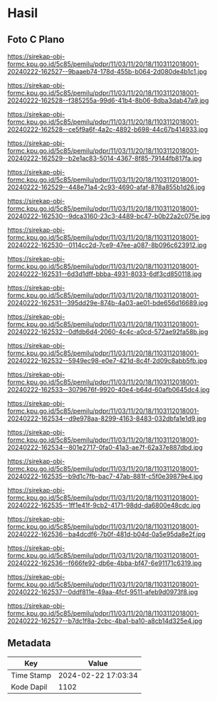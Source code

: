 # Hasil

## Foto C Plano

https://sirekap-obj-formc.kpu.go.id/5c85/pemilu/pdpr/11/03/11/20/18/1103112018001-20240222-162527--9baaeb74-178d-455b-b064-2d080de4b1c1.jpg

https://sirekap-obj-formc.kpu.go.id/5c85/pemilu/pdpr/11/03/11/20/18/1103112018001-20240222-162528--f385255a-99d6-41b4-8b06-8dba3dab47a9.jpg

https://sirekap-obj-formc.kpu.go.id/5c85/pemilu/pdpr/11/03/11/20/18/1103112018001-20240222-162528--ce5f9a6f-4a2c-4892-b698-44c67b414933.jpg

https://sirekap-obj-formc.kpu.go.id/5c85/pemilu/pdpr/11/03/11/20/18/1103112018001-20240222-162529--b2e1ac83-5014-4367-8f85-79144fb817fa.jpg

https://sirekap-obj-formc.kpu.go.id/5c85/pemilu/pdpr/11/03/11/20/18/1103112018001-20240222-162529--448e71a4-2c93-4690-afaf-878a855b1d26.jpg

https://sirekap-obj-formc.kpu.go.id/5c85/pemilu/pdpr/11/03/11/20/18/1103112018001-20240222-162530--9dca3160-23c3-4489-bc47-b0b22a2c075e.jpg

https://sirekap-obj-formc.kpu.go.id/5c85/pemilu/pdpr/11/03/11/20/18/1103112018001-20240222-162530--0114cc2d-7ce9-47ee-a087-8b096c623912.jpg

https://sirekap-obj-formc.kpu.go.id/5c85/pemilu/pdpr/11/03/11/20/18/1103112018001-20240222-162531--6d3d1dff-bbba-4931-8033-6df3cd850118.jpg

https://sirekap-obj-formc.kpu.go.id/5c85/pemilu/pdpr/11/03/11/20/18/1103112018001-20240222-162531--395dd29e-874b-4a03-ae01-bde656d16689.jpg

https://sirekap-obj-formc.kpu.go.id/5c85/pemilu/pdpr/11/03/11/20/18/1103112018001-20240222-162532--0dfdb6d4-2060-4c4c-a0cd-572ae92fa58b.jpg

https://sirekap-obj-formc.kpu.go.id/5c85/pemilu/pdpr/11/03/11/20/18/1103112018001-20240222-162532--5949ec98-e0e7-421d-8c4f-2d09c8abb5fb.jpg

https://sirekap-obj-formc.kpu.go.id/5c85/pemilu/pdpr/11/03/11/20/18/1103112018001-20240222-162533--3079676f-9920-40e4-b64d-60afb0645dc4.jpg

https://sirekap-obj-formc.kpu.go.id/5c85/pemilu/pdpr/11/03/11/20/18/1103112018001-20240222-162534--d9e978aa-8299-4163-8483-032dbfa1e1d9.jpg

https://sirekap-obj-formc.kpu.go.id/5c85/pemilu/pdpr/11/03/11/20/18/1103112018001-20240222-162534--801e2717-0fa0-41a3-ae7f-62a37e887dbd.jpg

https://sirekap-obj-formc.kpu.go.id/5c85/pemilu/pdpr/11/03/11/20/18/1103112018001-20240222-162535--b9d1c7fb-bac7-47ab-881f-c5f0e39879e4.jpg

https://sirekap-obj-formc.kpu.go.id/5c85/pemilu/pdpr/11/03/11/20/18/1103112018001-20240222-162535--1ff1e41f-9cb2-4171-98dd-da6800e48cdc.jpg

https://sirekap-obj-formc.kpu.go.id/5c85/pemilu/pdpr/11/03/11/20/18/1103112018001-20240222-162536--ba4dcdf6-7b0f-481d-b04d-0a5e95da8e2f.jpg

https://sirekap-obj-formc.kpu.go.id/5c85/pemilu/pdpr/11/03/11/20/18/1103112018001-20240222-162536--f666fe92-db6e-4bba-bf47-6e91171c6319.jpg

https://sirekap-obj-formc.kpu.go.id/5c85/pemilu/pdpr/11/03/11/20/18/1103112018001-20240222-162537--0ddf811e-49aa-4fcf-9511-afeb9d0973f8.jpg

https://sirekap-obj-formc.kpu.go.id/5c85/pemilu/pdpr/11/03/11/20/18/1103112018001-20240222-162527--b7dc1f8a-2cbc-4ba1-ba10-a8cb14d325e4.jpg


## Metadata

| Key        | Value               |
| ---------- | ------------------- |
| Time Stamp | 2024-02-22 17:03:34 |
| Kode Dapil | 1102                |



